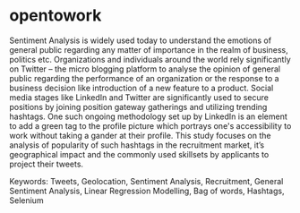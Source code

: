 # opentowork
Sentiment Analysis is widely used today to understand the emotions of general public
regarding any matter of importance in the realm of business, politics etc. Organizations and
individuals around the world rely significantly on Twitter – the micro blogging platform to
analyse the opinion of general public regarding the performance of an organization or the
response to a business decision like introduction of a new feature to a product.
Social media stages like LinkedIn and Twitter are significantly used to secure positions by
joining position gateway gatherings and utilizing trending hashtags. One such ongoing
methodology set up by LinkedIn is an element to add a green tag to the profile picture which
portrays one&#39;s accessibility to work without taking a gander at their profile. This study
focuses on the analysis of popularity of such hashtags in the recruitment market, it’s
geographical impact and the commonly used skillsets by applicants to project their tweets.

Keywords: Tweets, Geolocation, Sentiment Analysis, Recruitment, General Sentiment
Analysis, Linear Regression Modelling, Bag of words, Hashtags, Selenium
